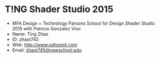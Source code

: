 # T!NG Shader Studio 2015

* MFA Design + Technology Parsons School for Design Shader Studio 2015 with Patricio Gonzalez Vivo
* Name: Ting Zhao
* ID: zhaot745
* Web: http://www.oahzgnit.com
* Email: zhaot745@newschool.edu
